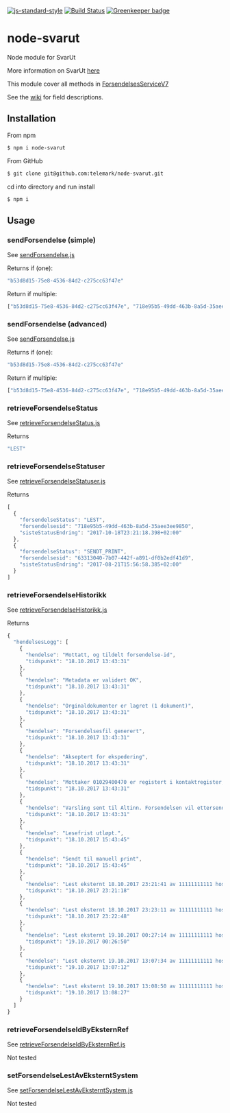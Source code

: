 [![js-standard-style](https://img.shields.io/badge/code%20style-standard-brightgreen.svg?style=flat)](https://github.com/feross/standard)
[![Build Status](https://travis-ci.org/telemark/node-svarut.svg?branch=master)](https://travis-ci.org/telemark/node-svarut)
[![Greenkeeper badge](https://badges.greenkeeper.io/telemark/node-svarut.svg)](https://greenkeeper.io/)

# node-svarut

Node module for SvarUt

More information on SvarUt [here](https://github.com/ks-no/svarut-dokumentasjon/wiki)

This module cover all methods in [ForsendelsesServiceV7](https://svarut.ks.no/tjenester/forsendelseservice/ForsendelsesServiceV7?wsdl)

See the [wiki](https://github.com/telemark/node-svarut/wiki) for field descriptions.

## Installation
From npm

```sh
$ npm i node-svarut
```

From GitHub
```sh
$ git clone git@github.com:telemark/node-svarut.git
```

cd into directory and run install

```sh
$ npm i
```

## Usage

### sendForsendelse (simple)

See [sendForsendelse.js](examples/sendForsendelse.js)

Returns if (one):

```js
"b53d8d15-75e8-4536-84d2-c275cc63f47e"
```

Return if multiple:
```js
["b53d8d15-75e8-4536-84d2-c275cc63f47e", "718e95b5-49dd-463b-8a5d-35aee3ee9850"]
```

### sendForsendelse (advanced)

See [sendForsendelse.js](examples/sendForsendelse_advanced.js)

Returns if (one):

```js
"b53d8d15-75e8-4536-84d2-c275cc63f47e"
```

Return if multiple:
```js
["b53d8d15-75e8-4536-84d2-c275cc63f47e", "718e95b5-49dd-463b-8a5d-35aee3ee9850"]
```

### retrieveForsendelseStatus

See [retrieveForsendelseStatus.js](examples/retrieveForsendelseStatus.js)

Returns

```js
"LEST"
```

### retrieveForsendelseStatuser

See [retrieveForsendelseStatuser.js](examples/retrieveForsendelseStatuser.js)

Returns

```js
[
  {
    "forsendelseStatus": "LEST",
    "forsendelsesid": "718e95b5-49dd-463b-8a5d-35aee3ee9850",
    "sisteStatusEndring": "2017-10-18T23:21:18.398+02:00"
  },
  {
    "forsendelseStatus": "SENDT_PRINT",
    "forsendelsesid": "63313040-7b07-442f-a891-df0b2edf41d9",
    "sisteStatusEndring": "2017-08-21T15:56:58.385+02:00"
  }
]
```

### retrieveForsendelseHistorikk

See [retrieveForsendelseHistorikk.js](examples/retrieveForsendelseHistorikk.js)

Returns

```js
{
  "hendelsesLogg": [
    {
      "hendelse": "Mottatt, og tildelt forsendelse-id",
      "tidspunkt": "18.10.2017 13:43:31"
    },
    {
      "hendelse": "Metadata er validert OK",
      "tidspunkt": "18.10.2017 13:43:31"
    },
    {
      "hendelse": "Orginaldokumenter er lagret (1 dokument)",
      "tidspunkt": "18.10.2017 13:43:31"
    },
    {
      "hendelse": "Forsendelsesfil generert",
      "tidspunkt": "18.10.2017 13:43:31"
    },
    {
      "hendelse": "Akseptert for ekspedering",
      "tidspunkt": "18.10.2017 13:43:31"
    },
    {
      "hendelse": "Mottaker 01029400470 er registert i kontaktregister, men har ikke registrert postkasse.",
      "tidspunkt": "18.10.2017 13:43:31"
    },
    {
      "hendelse": "Varsling sent til Altinn. Forsendelsen vil ettersendes som brevpost dersom den ikke blir lest innen utløp av lesefristen. Lesefristen utløper etter 2 timer.",
      "tidspunkt": "18.10.2017 13:43:31"
    },
    {
      "hendelse": "Lesefrist utløpt.",
      "tidspunkt": "18.10.2017 15:43:45"
    },
    {
      "hendelse": "Sendt til manuell print",
      "tidspunkt": "18.10.2017 15:43:45"
    },
    {
      "hendelse": "Lest eksternt 18.10.2017 23:21:41 av 11111111111 hos avsender 0800_telemark_test i systemet 'arkiv'",
      "tidspunkt": "18.10.2017 23:21:18"
    },
    {
      "hendelse": "Lest eksternt 18.10.2017 23:23:11 av 11111111111 hos avsender 0800_telemark_test i systemet 'arkiv'",
      "tidspunkt": "18.10.2017 23:22:48"
    },
    {
      "hendelse": "Lest eksternt 19.10.2017 00:27:14 av 11111111111 hos avsender 0800_telemark_test i systemet 'arkiv'",
      "tidspunkt": "19.10.2017 00:26:50"
    },
    {
      "hendelse": "Lest eksternt 19.10.2017 13:07:34 av 11111111111 hos avsender 0800_telemark_test i systemet 'arkiv'",
      "tidspunkt": "19.10.2017 13:07:12"
    },
    {
      "hendelse": "Lest eksternt 19.10.2017 13:08:50 av 11111111111 hos avsender 0800_telemark_test i systemet 'arkiv'",
      "tidspunkt": "19.10.2017 13:08:27"
    }
  ]
}
```

### retrieveForsendelseIdByEksternRef

See [retrieveForsendelseIdByEksternRef.js](examples/retrieveForsendelseIdByEksternRef.js)

Not tested

### setForsendelseLestAvEksterntSystem

See [setForsendelseLestAvEksterntSystem.js](examples/setForsendelseLestAvEksterntSystem.js)

Not tested
